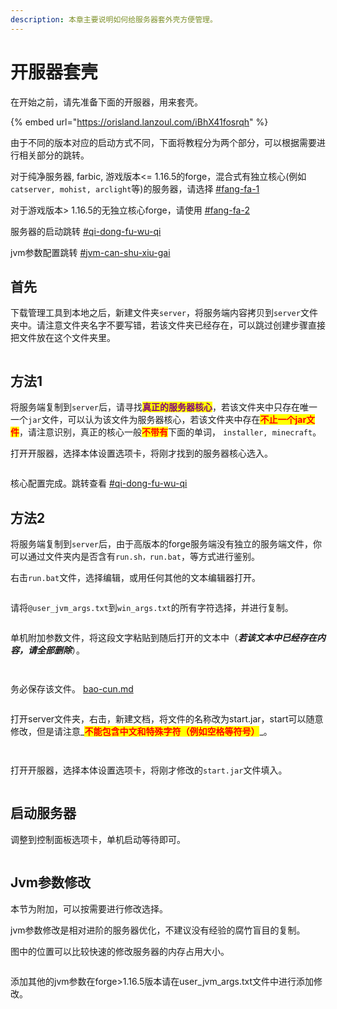 ```yaml
---
description: 本章主要说明如何给服务器套外壳方便管理。
---
```


# 开服器套壳

在开始之前，请先准备下面的开服器，用来套壳。

{% embed url="https://orisland.lanzoul.com/iBhX41fosrqh" %}

由于不同的版本对应的启动方式不同，下面将教程分为两个部分，可以根据需要进行相关部分的跳转。

对于纯净服务器, farbic, 游戏版本<= 1.16.5的forge，混合式有独立核心(例如 `catserver, mohist, arclight`等)的服务器，请选择 [#fang-fa-1](kai-fu-qi-tao-ke.md#fang-fa-1 "mention")

对于游戏版本> 1.16.5的无独立核心forge，请使用 [#fang-fa-2](kai-fu-qi-tao-ke.md#fang-fa-2 "mention")

服务器的启动跳转 [#qi-dong-fu-wu-qi](kai-fu-qi-tao-ke.md#qi-dong-fu-wu-qi "mention")

jvm参数配置跳转 [#jvm-can-shu-xiu-gai](kai-fu-qi-tao-ke.md#jvm-can-shu-xiu-gai "mention")

## 首先

下载管理工具到本地之后，新建文件夹`server`，将服务端内容拷贝到`server`文件夹中。请注意文件夹名字不要写错，若该文件夹已经存在，可以跳过创建步骤直接把文件放在这个文件夹里。

<figure><img src="../../../.gitbook/assets/explorer_E47c7cAWrl.png" alt=""><figcaption></figcaption></figure>

## 方法1

将服务端复制到`server`后，请寻找<mark style="color:purple;">**真正的服务器核心**</mark>，若该文件夹中只存在唯一一个`jar`文件，可以认为该文件为服务器核心，若该文件夹中存在<mark style="color:red;">**不止一个jar文件**</mark>，请注意识别，真正的核心一般<mark style="color:red;">**不带有**</mark>下面的单词， `installer, minecraft`。

打开开服器，选择本体设置选项卡，将刚才找到的服务器核心选入。

<figure><img src="../../../.gitbook/assets/服务器管理_nnDo0SSdzH.png" alt=""><figcaption></figcaption></figure>

核心配置完成。跳转查看 [#qi-dong-fu-wu-qi](kai-fu-qi-tao-ke.md#qi-dong-fu-wu-qi "mention")

## 方法2

将服务端复制到`server`后，由于高版本的forge服务端没有独立的服务端文件，你可以通过文件夹内是否含有`run.sh，run.bat`，等方式进行鉴别。

&#x20;右击`run.bat`文件，选择编辑，或用任何其他的文本编辑器打开。

<figure><img src="../../../.gitbook/assets/explorer_FrGDUjnHwu.png" alt=""><figcaption></figcaption></figure>

请将`@user_jvm_args.txt`到`win_args.txt`的所有字符选择，并进行复制。

<figure><img src="../../../.gitbook/assets/Notepad_NpRrg69PXg.png" alt=""><figcaption></figcaption></figure>

单机附加参数文件，将这段文字粘贴到随后打开的文本中（_**若该文本中已经存在内容，请全部删除**_）。

<figure><img src="../../../.gitbook/assets/服务器管理_qbkAUCIO77.png" alt=""><figcaption></figcaption></figure>

<figure><img src="../../../.gitbook/assets/服务器管理_G7d7MfFQeN.png" alt=""><figcaption></figcaption></figure>

务必保存该文件。 [bao-cun.md](../../steam-xiang-guan/qi-ri-sha-7-days-to-die/xi-jie-tiao-zheng/bao-cun.md "mention")

<figure><img src="../../../.gitbook/assets/Notepad_adyWyGTOCU.png" alt=""><figcaption></figcaption></figure>

打开server文件夹，右击，新建文档，将文件的名称改为start.jar，start可以随意修改，但是请注意_<mark style="color:red;">**不能包含中文和特殊字符（例如空格等符号）**</mark>_。

<figure><img src="../../../.gitbook/assets/explorer_7aBhRZhEkb.png" alt=""><figcaption></figcaption></figure>

<figure><img src="../../../.gitbook/assets/explorer_5ninupt2bs.png" alt=""><figcaption></figcaption></figure>

打开开服器，选择本体设置选项卡，将刚才修改的`start.jar`文件填入。

<figure><img src="../../../.gitbook/assets/服务器管理_bGKfVeitWt.png" alt=""><figcaption></figcaption></figure>

## 启动服务器

调整到控制面板选项卡，单机启动等待即可。

<figure><img src="../../../.gitbook/assets/服务器管理_qAfeaw74KQ.png" alt=""><figcaption></figcaption></figure>

## Jvm参数修改

本节为附加，可以按需要进行修改选择。

jvm参数修改是相对进阶的服务器优化，不建议没有经验的腐竹盲目的复制。

图中的位置可以比较快速的修改服务器的内存占用大小。

<figure><img src="../../../.gitbook/assets/服务器管理_FC90QdA3mE.png" alt=""><figcaption></figcaption></figure>

添加其他的jvm参数在forge>1.16.5版本请在user\_jvm\_args.txt文件中进行添加修改。

<figure><img src="../../../.gitbook/assets/explorer_SEtX6VngOe.png" alt=""><figcaption></figcaption></figure>
